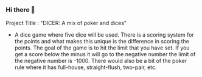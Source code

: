 ### Hi there 👋

Project Title : "DICER: A mix of poker and dices"

- A dice game where five dice will be used. There is a scoring system for the points and what makes this unique is the difference in scoring the points. The goal of the game is to hit the limit that you have set. If you get a score below the minus it will go to the negative number the limit of the negative number is -1000. There would also be a bit of the poker rule where it has full-house, straight-flush, two-pair, etc.


<!--
**py3flashProject/py3flashProject** is a ✨ _special_ ✨ repository because its `README.md` (this file) appears on your GitHub profile.

###Project Title : "DICER: A mix of poker and dices"
###- A dice game where five dice will be used. There is a scoring system for the points and what makes this unique is the difference in scoring the points. The goal of the game is to get 10,000. If you get a score below the minus it will go to the negative number the limit of the negative number is -1000. There would also be a bit of the poker rule where it has full-house, straight-flush, two-pair, etc.

-->
